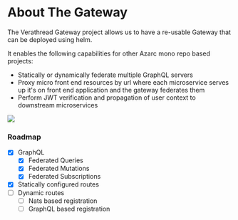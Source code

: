 # About The Gateway

The Verathread Gateway project allows us to have a re-usable Gateway that can be deployed using helm.

It enables the following capabilities for other Azarc mono repo based projects:


- Statically or dynamically federate multiple GraphQL servers
- Proxy micro front end resources by url where each microservice serves up it's on front end application and the gateway federates them
- Perform JWT verification and propagation of user context to downstream microservices

![](static/gateway.drawio)


### Roadmap

- [x] GraphQL
    * [x] Federated Queries
    * [x] Federated Mutations
    * [x] Federated Subscriptions
- [x] Statically configured routes
- [ ] Dynamic routes
    - [ ] Nats based registration
    - [ ] GraphQL based registration
